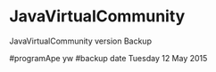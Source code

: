 # JavaVirtualCommunity

JavaVirtualCommunity version Backup

#programApe yw 
#backup date Tuesday 12 May 2015
